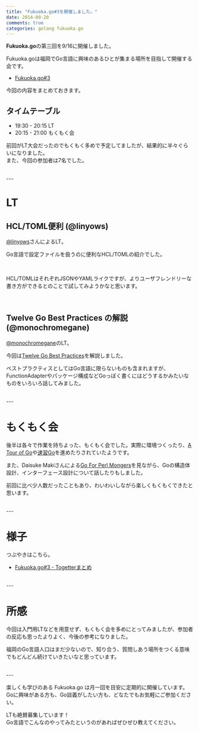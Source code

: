 ```yaml
---
title: "Fukuoka.go#3を開催しました。"
date: 2014-09-20
comments: true
categories: golang fukuoka.go
---
```


**Fukuoka.go**の第三回を9/16に開催しました。

Fukuoka.goは福岡でGo言語に興味のあるひとが集まる場所を目指して開催する会です。

- [Fukuoka.go#3](http://fukuokago.doorkeeper.jp/events/14905)


今回の内容をまとめておきます。

## タイムテーブル

- 19:30 - 20:15 LT
- 20:15 - 21:00 もくもく会

前回がLT大会だったのでもくもく多めで予定してましたが、結果的に半々ぐらいになりました。  
また、今回の参加者は7名でした。

<br />
---

# LT

## HCL/TOML便利 (@linyows)

[@linyows](https://twitter.com/linyows)さんによるLT。

Go言語で設定ファイルを扱うのに便利なHCL/TOMLの紹介でした。

<br />

<div style="width: 65%">
<script async class="speakerdeck-embed" data-id="1e83ca80210d01328c621a1ab62a9337" data-ratio="1.77777777777778" src="//speakerdeck.com/assets/embed.js"></script>
</div>

HCL/TOMLはそれぞれJSONやYAMLライクですが、よりユーザフレンドリーな書き方ができるとのことで試してみようかなと思います。


<br />

## Twelve Go Best Practices の解説 (@monochromegane)

[@monochromegane](https://twitter.com/monochromegane)のLT。

今回は[Twelve Go Best Practices](https://talks.golang.org/2013/bestpractices.slide#1)を解説しました。

ベストプラクティスとしてはGo言語に限らないものも含まれますが、FunctionAdapterやパッケージ構成などGoっぽく書くにはどうするかみたいなものをいろいろ話してみました。

<br />
---

# もくもく会

後半は各々で作業を持ちよった、もくもく会でした。実際に環境つくったり、[A Tour of Go](http://go-tour-jp.appspot.com/#1)や[速習Go](https://gist.github.com/monochromegane/8bb73390f2ebd9d325f4)を進めたりされていたようです。

また、Daisuke Makiさんによる[Go For Perl Mongers](http://go-talks.appspot.com/github.com/lestrrat/go-slides/2014-yapcasia-go-for-perl-mongers/main.slide#1)を見ながら、Goの構造体設計、インターフェース設計について話したりもしました。

前回に比べ少人数だったこともあり、わいわいしながら楽しくもくもくできたと思います。

<br />
---

# 様子

つぶやきはこちら。

- [Fukuoka.go#3 - Togetterまとめ](http://togetter.com/li/720886)

<br />
---

# 所感

今回は入門用LTなどを用意せず、もくもく会を多めにとってみましたが、参加者の反応も思ったよりよく、今後の参考になりました。

福岡のGo言語人口はまだ少ないので、知り合う、質問しあう場所をつくる意味でもどんどん続けていきたいなと思っています。

<br />
---

楽しくも学びのある Fukuoka.go は月一回を目安に定期的に開催しています。  
Goに興味がある方も、Go談義がしたい方も、どなたでもお気軽にご参加ください。

LTも絶賛募集しています！  
Go言語でこんなのやってみたというのがあればぜひぜひ教えてください。


